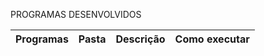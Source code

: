 PROGRAMAS DESENVOLVIDOS

| Programas | Pasta | Descrição | Como executar   |
|-----------|-------|-----------|-----------------|